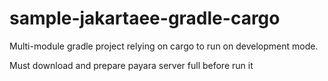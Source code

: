 # sample-jakartaee-gradle-cargo

Multi-module gradle project relying on cargo to run on development mode.

Must download and prepare payara server full before run it

<TBD>
